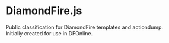 # DiamondFire.js

Public classification for DiamondFire templates and actiondump.  
Initially created for use in DFOnline.